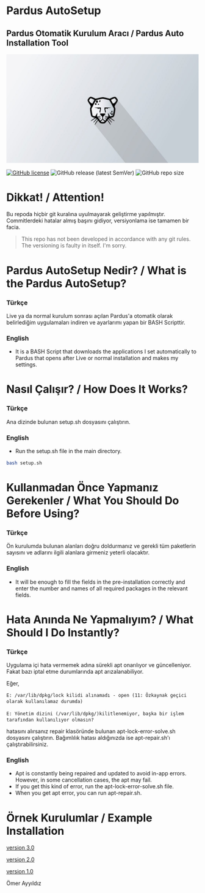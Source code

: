 # Pardus AutoSetup 
## **Pardus Otomatik Kurulum Aracı** / Pardus Auto Installation Tool
![Pardus Resim](sources/images/photo1.jpg)

[![GitHub license](https://img.shields.io/github/license/omerayyildiz/Pardus-AutoSetup)](https://github.com/omerayyildiz/Pardus-AutoSetup/blob/master/LICENSE) 
![GitHub release (latest SemVer)](https://img.shields.io/github/v/release/omerayyildiz/Pardus-AutoSetup)
![GitHub repo size](https://img.shields.io/github/repo-size/omerayyildiz/Pardus-AutoSetup)

# **Dikkat! / Attention!**
Bu repoda hiçbir git kuralına uyulmayarak geliştirme yapılmıştır. Commitlerdeki hatalar almış başını gidiyor, versiyonlama ise tamamen bir facia.  

> This repo has not been developed in accordance with any git rules. The versioning is faulty in itself. I'm sorry.

# **Pardus AutoSetup Nedir?** / What is the Pardus AutoSetup?
### Türkçe
Live ya da normal kurulum sonrası açılan Pardus'a otomatik olarak belirlediğim uygulamaları indiren ve ayarlarımı yapan bir BASH Scripttir.
### English
- It is a BASH Script that downloads the applications I set automatically to Pardus that opens after Live or normal installation and makes my settings.

# **Nasıl Çalışır?** / How Does It Works?
### Türkçe
 Ana dizinde bulunan setup.sh dosyasını çalıştırın.
### English
 - Run the setup.sh file in the main directory.
 
```bash
bash setup.sh
```
# **Kullanmadan Önce Yapmanız Gerekenler** / What You Should Do Before Using?
### Türkçe
Ön kurulumda bulunan alanları doğru doldurmanız ve gerekli tüm paketlerin sayısını ve adlarını ilgili alanlara girmeniz yeterli olacaktır.
### English
- It will be enough to fill the fields in the pre-installation correctly and enter the number and names of all required packages in the relevant fields.

# **Hata Anında Ne Yapmalıyım?** / What Should I Do Instantly?
### Türkçe
 Uygulama içi hata vermemek adına sürekli apt onarılıyor ve güncelleniyor. Fakat bazı iptal etme durumlarında apt arızalanabiliyor.
 
 Eğer,
 ```
E: /var/lib/dpkg/lock kilidi alınamadı - open (11: Özkaynak geçici olarak kullanılamaz durumda)

E: Yönetim dizini (/var/lib/dpkg/)kilitlenemiyor, başka bir işlem tarafından kullanılıyor olmasın?
```
hatasını alırsanız repair klasöründe bulunan apt-lock-error-solve.sh dosyasını çalıştırın.
Bağımlılık hatası aldığınızda ise apt-repair.sh'ı çalıştırabilirsiniz.
### English
 - Apt is constantly being repaired and updated to avoid in-app errors. However, in some cancellation cases, the apt may fail.
- If you get this kind of error, run the apt-lock-error-solve.sh file.
- When you get apt error, you can run apt-repair.sh.


# **Örnek Kurulumlar** / Example Installation

[version 3.0](https://www.youtube.com/watch?v=4H4pc_ZkUGM)

[version 2.0](https://www.youtube.com/watch?v=cSXQsUMQ4z8)

[version 1.0](https://www.youtube.com/watch?v=QkfiUk5FyQc)

Ömer Ayyıldız
